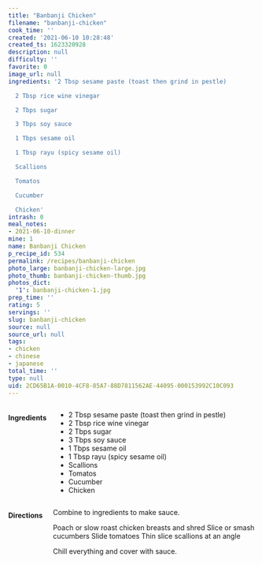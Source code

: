 ```yaml
---
title: "Banbanji Chicken"
filename: "banbanji-chicken"
cook_time: ''
created: '2021-06-10 10:28:48'
created_ts: 1623320928
description: null
difficulty: ''
favorite: 0
image_url: null
ingredients: '2 Tbsp sesame paste (toast then grind in pestle)

  2 Tbsp rice wine vinegar

  2 Tbps sugar

  3 Tbps soy sauce

  1 Tbps sesame oil

  1 Tbsp rayu (spicy sesame oil)

  Scallions

  Tomatos

  Cucumber

  Chicken'
intrash: 0
meal_notes:
- 2021-06-10-dinner
mine: 1
name: Banbanji Chicken
p_recipe_id: 534
permalink: /recipes/banbanji-chicken
photo_large: banbanji-chicken-large.jpg
photo_thumb: banbanji-chicken-thumb.jpg
photos_dict:
  '1': banbanji-chicken-1.jpg
prep_time: ''
rating: 5
servings: ''
slug: banbanji-chicken
source: null
source_url: null
tags:
- chicken
- chinese
- japanese
total_time: ''
type: null
uid: 2CD65B1A-0010-4CF8-85A7-88D7811562AE-44095-000153992C10C093
---
```

<div class="large-8 medium-7 columns" id="writeup">	</div><!-- #writeup -->
</div><!-- #row-one -->
<div class="row" id="row-two">	<div class="medium-4 small-5 columns" id="ingredients"><h4>Ingredients</h4><div class="box box-ingredients content"><ul>
<li>2 Tbsp sesame paste (toast then grind in pestle)</li>
<li>2 Tbsp rice wine vinegar</li>
<li>2 Tbps sugar</li>
<li>3 Tbps soy sauce</li>
<li>1 Tbps sesame oil</li>
<li>1 Tbsp rayu (spicy sesame oil)</li>
<li>Scallions</li>
<li>Tomatos</li>
<li>Cucumber</li>
<li>Chicken</li>
</ul>
</div>	</div>	<div class="medium-6 small-7 columns" id="directions"><h4>Directions</h4><div class="box box-directions content"><p>Combine to ingredients to make sauce.</p>
<p>Poach or slow roast chicken breasts and shred
Slice or smash cucumbers
Slide tomatoes
Thin slice scallions at an angle</p>
<p>Chill everything and cover with sauce.</p>
</div>	</div>